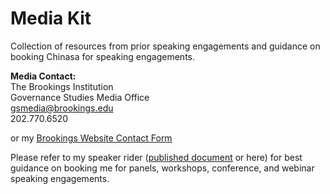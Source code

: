 # Media Kit
Collection of resources from prior speaking engagements and guidance on booking Chinasa for speaking engagements.

**Media Contact:** \
The Brookings Institution \
Governance Studies Media Office \
gsmedia@brookings.edu \
202.770.6520

or my [Brookings Website Contact Form](https://www.brookings.edu/people/chinasa-t-okolo/)

Please refer to my speaker rider ([published document](https://docs.google.com/document/d/e/2PACX-1vTM_tx4L2vHMlje0B1CFRSvxyZLxptocg5zGQDQZcYK5Tf55ZebnemmsSyBhRczsHr736WMz1Nr59RT/pub) or here) for best guidance on booking me for panels, workshops, conference, and webinar speaking engagements.

